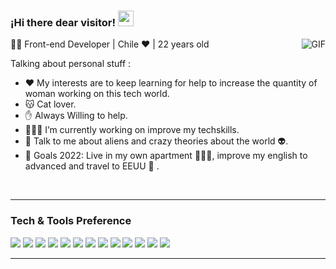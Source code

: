 ### ¡Hi there dear visitor! <img src="https://media.giphy.com/media/hvRJCLFzcasrR4ia7z/giphy.gif" width="25px">
<img align="right" alt="GIF" src="https://raw.githubusercontent.com/haoruilee/haoruilee/master/pic/pusheencode.gif" />

👨‍💻 Front-end Developer | Chile ❤️ | 22 years old 

Talking about personal stuff :
- ❤ My interests are to keep learning for help to increase the quantity of woman working on this tech world.
- 😽 Cat lover. 
- ✋ Always Willing to help.
- 👨🏽‍💻 I’m currently working on improve my techskills.
- 💬 Talk to me about aliens and crazy theories about the world 👽.
- 🥅 Goals 2022: Live in my own apartment 💁🏽‍♀️, improve my english to advanced and travel to EEUU 🗽 .

</br>

---

### Tech & Tools Preference

<img src = "https://img.shields.io/badge/-HTML5-E34F26?style=flat&logo=html5&logoColor=white"> <img src = "https://img.shields.io/badge/-CSS3-1572B6?style=flat&logo=css3&logoColor=white">
<img src="https://img.shields.io/badge/-JavaScript-eed718?style=flat&logo=javascript&logoColor=ffffff">
<img src="https://img.shields.io/badge/Vue.js-35495E?style=for-the-badge&logo=vue.js&logoColor=4FC08D">
<img src="http://img.shields.io/badge/-Tailwind-black?style=flat&logo=materialui&logoColor=white">
<img src="https://img.shields.io/badge/-Trello-4DB33D?style=flat&logo=mongodb&logoColor=FFFFFF">
<img src="https://img.shields.io/badge/-Figma-e535ab?style=flat&logo=postgresql&logoColor=FFFFFF">
<img src="https://img.shields.io/badge/-NPM-787878?style=flat">
<img src="https://img.shields.io/badge/-Firebase-FFA611?style=flat&logo=firebase&logoColor=FFFFFF">
<img src="http://img.shields.io/badge/-Canva-000000?style=flat&logo=socket.io&logoColor=FFFFFF">
<img src="http://img.shields.io/badge/-Git-F1502F?style=flat&logo=git&logoColor=FFFFFF">
<img src="http://img.shields.io/badge/-Github-000000?style=flat&logo=github&logoColor=FFFFFF">
<img src="http://img.shields.io/badge/-VS%20Code-007ACC?style=flat&logo=visual%20studio%20code&logoColor=white">




---
